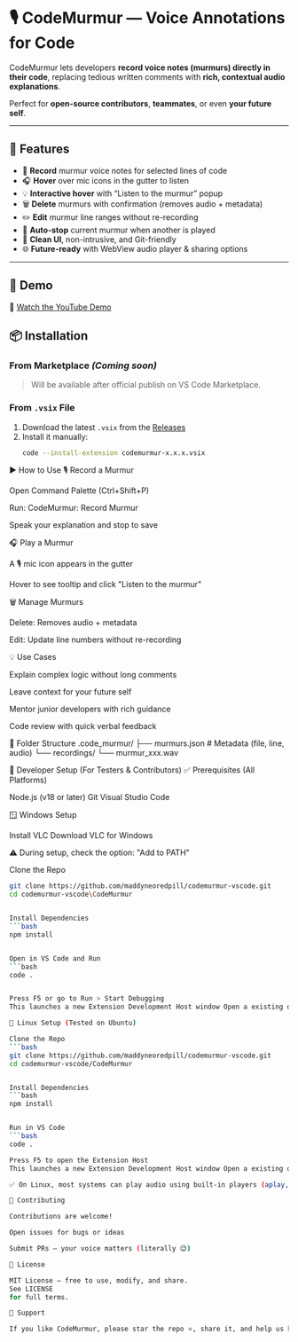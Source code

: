 # 🎙️ CodeMurmur — Voice Annotations for Code

CodeMurmur lets developers **record voice notes (murmurs) directly in their code**, replacing tedious written comments with **rich, contextual audio explanations**.

Perfect for **open-source contributors**, **teammates**, or even **your future self**.

---

## 🚀 Features

- 🎤 **Record** murmur voice notes for selected lines of code  
- 🎧 **Hover** over mic icons in the gutter to listen  
- 💡 **Interactive hover** with “Listen to the murmur” popup  
- 🗑️ **Delete** murmurs with confirmation (removes audio + metadata)  
- ✏️ **Edit** murmur line ranges without re-recording  
- 🔄 **Auto-stop** current murmur when another is played  
- 🧩 **Clean UI**, non-intrusive, and Git-friendly  
- 🌐 **Future-ready** with WebView audio player & sharing options  

---

## 📸 Demo

🎥 [Watch the YouTube Demo](https://www.youtube.com/watch?v=1akAdJ2oL6c&t=130s)

## 📦 Installation

### From Marketplace *(Coming soon)*
> Will be available after official publish on VS Code Marketplace.

### From `.vsix` File

1. Download the latest `.vsix` from the [Releases](https://github.com/maddyneoredpill/codemurmur-vscode/releases)  
2. Install it manually:
   ```bash
   code --install-extension codemurmur-x.x.x.vsix
▶ How to Use
🎙️ Record a Murmur

Open Command Palette (Ctrl+Shift+P)

Run: CodeMurmur: Record Murmur

Speak your explanation and stop to save

🎧 Play a Murmur

A 🎙 mic icon appears in the gutter

Hover to see tooltip and click "Listen to the murmur"

🗑️ Manage Murmurs

Delete: Removes audio + metadata

Edit: Update line numbers without re-recording

💡 Use Cases

Explain complex logic without long comments

Leave context for your future self

Mentor junior developers with rich guidance

Code review with quick verbal feedback

📁 Folder Structure
.code_murmur/
 ├── murmurs.json       # Metadata (file, line, audio)
 └── recordings/
      └── murmur_xxx.wav

🧰 Developer Setup (For Testers & Contributors)
✅ Prerequisites (All Platforms)

   Node.js
   (v18 or later)
   Git
   Visual Studio Code

🪟 Windows Setup

Install VLC
Download VLC for Windows

⚠️ During setup, check the option: "Add to PATH"

Clone the Repo
   ```bash
   git clone https://github.com/maddyneoredpill/codemurmur-vscode.git
   cd codemurmur-vscode\CodeMurmur


Install Dependencies
   ```bash
   npm install


Open in VS Code and Run
   ```bash
   code .


Press F5 or go to Run > Start Debugging
This launches a new Extension Development Host window Open a existing or new project in this Extension Development Window and press (Ctrl+Shift+M) to record Murmur

🐧 Linux Setup (Tested on Ubuntu)

Clone the Repo
   ```bash
   git clone https://github.com/maddyneoredpill/codemurmur-vscode.git
   cd codemurmur-vscode/CodeMurmur


Install Dependencies
   ```bash
   npm install


Run in VS Code
   ```bash
   code .

Press F5 to open the Extension Host
This launches a new Extension Development Host window Open a existing or new project in this Extension Development Window and press (Ctrl+Shift+M) to record Murmur

✅ On Linux, most systems can play audio using built-in players (aplay, ffplay, etc.) — no need to install VLC.

🤝 Contributing

Contributions are welcome!

Open issues for bugs or ideas

Submit PRs — your voice matters (literally 😉)

📜 License

MIT License — free to use, modify, and share.
See LICENSE
 for full terms.

🌟 Support

If you like CodeMurmur, please star the repo ⭐, share it, and help us bring voice to code!